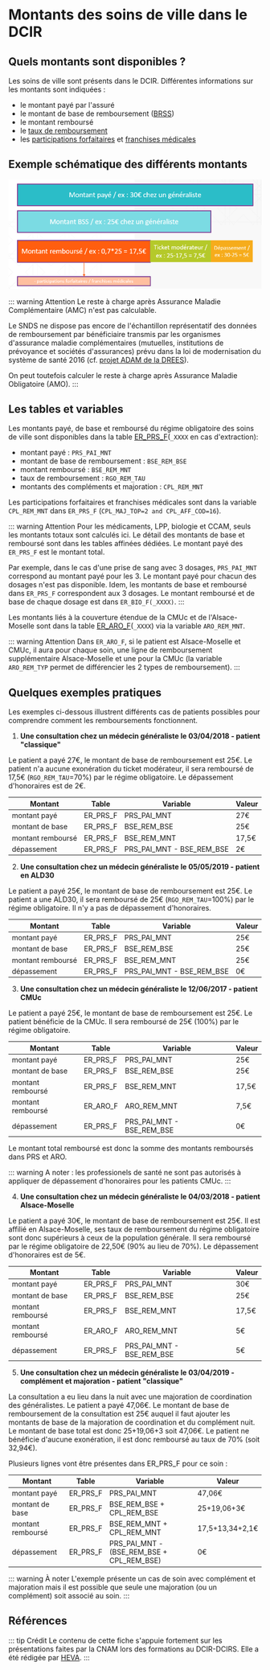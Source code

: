 # Montants des soins de ville dans le DCIR
<!-- SPDX-License-Identifier: MPL-2.0 -->

## Quels montants sont disponibles ?

Les soins de ville sont présents dans le DCIR. 
Différentes informations sur les montants sont indiquées : 
- le montant payé par l'assuré 
- le montant de base de remboursement ([BRSS](../glossaire/BRSS.md))
- le montant remboursé
- le [taux de remboursement](https://www.ameli.fr/rhone/assure/remboursements/rembourse/tableau-recapitulatif-taux-remboursement/tableau-recapitulatif-taux-remboursement)
- les [participations forfaitaires](https://www.ameli.fr/rhone/assure/remboursements/reste-charge/participation-forfaitaire-1-euro) et [franchises médicales](https://www.ameli.fr/rhone/assure/remboursements/reste-charge/franchise-medicale)

## Exemple schématique des différents montants 
![ex_montants_sdv](../files/HEVA/2019-07-16_HEVA_ex_montants_sdv_dcir_MPL-2.0.png)


::: warning Attention
Le reste à charge après Assurance Maladie Complémentaire (AMC) n'est pas calculable. 

Le SNDS ne dispose pas encore de l'échantillon représentatif des données de remboursement par bénéficiaire transmis par les organismes d'assurance maladie complémentaires (mutuelles, institutions de prévoyance et sociétés d'assurances) prévu dans la loi de modernisation du système de santé 2016 (cf. [projet ADAM de la DREES](https://drees.solidarites-sante.gouv.fr/IMG/pdf/programme_travail_2017.pdf#page=51)).

On peut toutefois calculer le reste à charge après Assurance Maladie Obligatoire (AMO).
:::

## Les tables et variables  

Les montants payé, de base et remboursé du régime obligatoire des soins de ville sont disponibles dans la table [ER_PRS_F](../tables/DCIR/ER_PRS_F.md)(`_XXXX` en cas d'extraction):
- montant payé : `PRS_PAI_MNT`
- montant de base de remboursement : `BSE_REM_BSE`
- montant remboursé : `BSE_REM_MNT`
- taux de remboursement : `RGO_REM_TAU`
- montants des compléments et majoration : `CPL_REM_MNT`

Les participations forfaitaires et franchises médicales sont dans la variable `CPL_REM_MNT` dans `ER_PRS_F` (`CPL_MAJ_TOP=2 and CPL_AFF_COD=16`). 

::: warning Attention 
Pour les médicaments, LPP, biologie et CCAM, seuls les montants totaux sont calculés ici. Le détail des montants de base et remboursé sont dans les tables affinées dédiées. Le montant payé des `ER_PRS_F` est le montant total. 

Par exemple, dans le cas d'une prise de sang avec 3 dosages, `PRS_PAI_MNT` correspond au montant payé pour les 3. Le montant payé pour chacun des dosages n'est pas disponible. Idem, les montants de base et remboursé dans `ER_PRS_F` correspondent aux 3 dosages. Le montant remboursé et de base de chaque dosage est dans `ER_BIO_F(_XXXX)`.
:::


Les montants liés à la couverture étendue de la CMUc et de l'Alsace-Moselle sont dans la table [ER_ARO_F](../tables/DCIR/ER_ARO_F.md)(`_XXXX`) via la variable `ARO_REM_MNT`.

::: warning Attention
Dans `ER_ARO_F`, si le patient est Alsace-Moselle et CMUc, il aura pour chaque soin, une ligne de remboursement supplémentaire Alsace-Moselle et une pour la CMUc (la variable `ARO_REM_TYP` permet de différencier les 2 types de remboursement).
:::


## Quelques exemples pratiques


Les exemples ci-dessous illustrent différents cas de patients possibles pour comprendre comment les remboursements fonctionnent.

1. **Une consultation chez un médecin généraliste le 03/04/2018 - patient "classique"** 

Le patient a payé 27€, le montant de base de remboursement est 25€. 
Le patient n'a aucune exonération du ticket modérateur, il sera remboursé de 17,5€ (`RGO_REM_TAU`=70%) par le régime obligatoire. Le dépassement d'honoraires est de 2€.  

| Montant           | Table | Variable                  | Valeur |
|-------------------|-------|---------------------------|--------|
| montant payé      | ER_PRS_F  | PRS_PAI_MNT               | 27€    |
| montant de base   | ER_PRS_F  | BSE_REM_BSE               | 25€    |
| montant remboursé | ER_PRS_F  | BSE_REM_MNT               | 17,5€  |
| dépassement       | ER_PRS_F  | PRS_PAI_MNT - BSE_REM_BSE | 2€     |


2. **Une consultation chez un médecin généraliste le 05/05/2019 - patient en ALD30** 

Le patient a payé 25€, le montant de base de remboursement est 25€. 
Le patient a une ALD30, il sera remboursé de 25€ (`RGO_REM_TAU`=100%) par le régime obligatoire. Il n'y a pas de dépassement d'honoraires.

| Montant           | Table | Variable                  | Valeur |
|-------------------|-------|---------------------------|--------|
| montant payé      | ER_PRS_F  | PRS_PAI_MNT               | 25€    |
| montant de base   | ER_PRS_F  | BSE_REM_BSE               | 25€    |
| montant remboursé | ER_PRS_F  | BSE_REM_MNT               | 25€  |
| dépassement       | ER_PRS_F  | PRS_PAI_MNT - BSE_REM_BSE | 0€     |


3. **Une consultation chez un médecin généraliste le 12/06/2017 - patient CMUc**

Le patient a payé 25€, le montant de base de remboursement est 25€.
Le patient bénéficie de la CMUc. Il sera remboursé de 25€ (100%) par le régime obligatoire.


| Montant           | Table | Variable                  | Valeur |
|-------------------|-------|---------------------------|--------|
| montant payé      | ER_PRS_F  | PRS_PAI_MNT      | 25€    |
| montant de base   | ER_PRS_F  | BSE_REM_BSE    | 25€    |
| montant remboursé | ER_PRS_F  | BSE_REM_MNT       | 17,5€  |
| montant remboursé | ER_ARO_F  | ARO_REM_MNT      | 7,5€  |
| dépassement       | ER_PRS_F  | PRS_PAI_MNT - BSE_REM_BSE | 0€     |

Le montant total remboursé est donc la somme des montants remboursés dans PRS et ARO.

::: warning 
A noter : les professionels de santé ne sont pas autorisés à appliquer de dépassement d'honoraires pour les patients CMUc.
:::

4. **Une consultation chez un médecin généraliste le 04/03/2018 - patient Alsace-Moselle**

Le patient a payé 30€, le montant de base de remboursement est 25€.
Il est affilié en Alsace-Moselle, ses taux de remboursement du régime obligatoire sont donc supérieurs à ceux de la population générale. 
Il sera remboursé par le régime obligatoire de 22,50€ (90% au lieu de 70%). Le dépassement d'honoraires est de 5€.

| Montant           | Table | Variable                  | Valeur |
|-------------------|-------|---------------------------|--------|
| montant payé      | ER_PRS_F  | PRS_PAI_MNT      | 30€    |
| montant de base   | ER_PRS_F  | BSE_REM_BSE    | 25€    |
| montant remboursé | ER_PRS_F  | BSE_REM_MNT       | 17,5€  |
| montant remboursé | ER_ARO_F  | ARO_REM_MNT      | 5€  |
| dépassement       | ER_PRS_F  | PRS_PAI_MNT - BSE_REM_BSE | 5€     |

5. **Une consultation chez un médecin généraliste le 03/04/2019 - complément et majoration - patient "classique"** 

La consultation a eu lieu dans la nuit avec une majoration de coordination des généralistes.
Le patient a payé 47,06€. Le montant de base de remboursement de la consultation est 25€ auquel il faut ajouter les montants de base de la majoration de coordination et du complément nuit. Le montant de base total est donc 25+19,06+3 soit 47,06€.
Le patient ne bénéficie d'aucune exonération, il est donc remboursé au taux de 70% (soit 32,94€).

Plusieurs lignes vont être présentes dans ER_PRS_F pour ce soin : 

| Montant           | Table | Variable                  | Valeur |
|-------------------|-------|---------------------------|--------|
| montant payé      | ER_PRS_F | PRS_PAI_MNT | 47,06€ |
| montant de base   | ER_PRS_F  | BSE_REM_BSE + CPL_REM_BSE| 25+19,06+3€  |
| montant remboursé | ER_PRS_F  | BSE_REM_MNT + CPL_REM_MNT| 17,5+13,34+2,1€  |
| dépassement       | ER_PRS_F  | PRS_PAI_MNT - (BSE_REM_BSE + CPL_REM_BSE) | 0€ |

::: warning À noter 
L'exemple présente un cas de soin avec complément et majoration mais il est possible que seule une majoration (ou un complément) soit associé au soin.
:::

## Références
::: tip Crédit
Le contenu de cette fiche s'appuie fortement sur les présentations faites par la CNAM lors des formations au DCIR-DCIRS. Elle a été rédigée par [HEVA](https://hevaweb.com/fr/#!/).
:::
